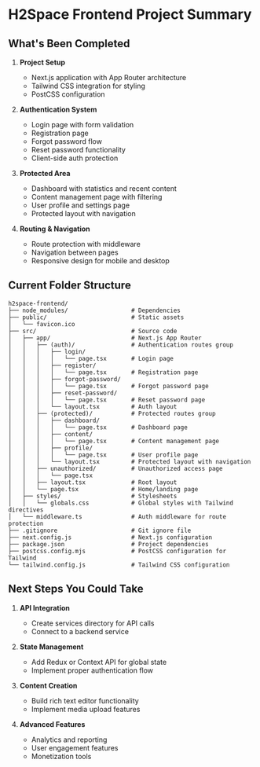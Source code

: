 # H2Space Frontend Project Summary

## What's Been Completed

1. **Project Setup**
   - Next.js application with App Router architecture
   - Tailwind CSS integration for styling
   - PostCSS configuration

2. **Authentication System**
   - Login page with form validation
   - Registration page
   - Forgot password flow
   - Reset password functionality
   - Client-side auth protection

3. **Protected Area**
   - Dashboard with statistics and recent content
   - Content management page with filtering
   - User profile and settings page
   - Protected layout with navigation

4. **Routing & Navigation**
   - Route protection with middleware
   - Navigation between pages
   - Responsive design for mobile and desktop

## Current Folder Structure

```
h2space-frontend/
├── node_modules/                  # Dependencies
├── public/                        # Static assets
│   └── favicon.ico
├── src/                           # Source code
│   ├── app/                       # Next.js App Router
│   │   ├── (auth)/                # Authentication routes group
│   │   │   ├── login/
│   │   │   │   └── page.tsx       # Login page
│   │   │   ├── register/
│   │   │   │   └── page.tsx       # Registration page
│   │   │   ├── forgot-password/
│   │   │   │   └── page.tsx       # Forgot password page
│   │   │   ├── reset-password/
│   │   │   │   └── page.tsx       # Reset password page
│   │   │   └── layout.tsx         # Auth layout
│   │   ├── (protected)/           # Protected routes group
│   │   │   ├── dashboard/
│   │   │   │   └── page.tsx       # Dashboard page
│   │   │   ├── content/
│   │   │   │   └── page.tsx       # Content management page
│   │   │   ├── profile/
│   │   │   │   └── page.tsx       # User profile page
│   │   │   └── layout.tsx         # Protected layout with navigation
│   │   ├── unauthorized/          # Unauthorized access page
│   │   │   └── page.tsx
│   │   ├── layout.tsx             # Root layout
│   │   └── page.tsx               # Home/landing page
│   ├── styles/                    # Stylesheets
│   │   └── globals.css            # Global styles with Tailwind directives
│   └── middleware.ts              # Auth middleware for route protection
├── .gitignore                     # Git ignore file
├── next.config.js                 # Next.js configuration
├── package.json                   # Project dependencies
├── postcss.config.mjs             # PostCSS configuration for Tailwind
└── tailwind.config.js             # Tailwind CSS configuration
```

## Next Steps You Could Take

1. **API Integration**
   - Create services directory for API calls
   - Connect to a backend service

2. **State Management**
   - Add Redux or Context API for global state
   - Implement proper authentication flow

3. **Content Creation**
   - Build rich text editor functionality
   - Implement media upload features

4. **Advanced Features**
   - Analytics and reporting
   - User engagement features
   - Monetization tools

